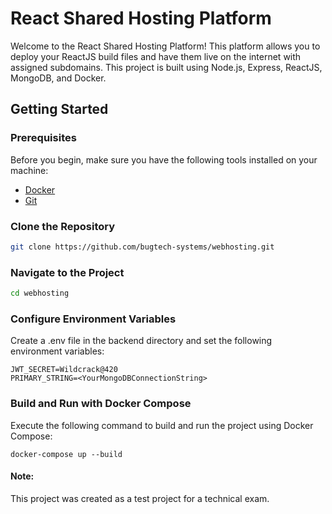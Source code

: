 # React Shared Hosting Platform

Welcome to the React Shared Hosting Platform! This platform allows you to deploy your ReactJS build files and have them live on the internet with assigned subdomains. This project is built using Node.js, Express, ReactJS, MongoDB, and Docker.

## Getting Started

### Prerequisites

Before you begin, make sure you have the following tools installed on your machine:

- [Docker](https://www.docker.com/get-started)
- [Git](https://git-scm.com/)

### Clone the Repository
```bash
git clone https://github.com/bugtech-systems/webhosting.git
```

### Navigate to the Project
```bash
cd webhosting
```

### Configure Environment Variables
Create a .env file in the backend directory and set the following environment variables:
```env
JWT_SECRET=Wildcrack@420
PRIMARY_STRING=<YourMongoDBConnectionString>
```

### Build and Run with Docker Compose
Execute the following command to build and run the project using Docker Compose:

```
docker-compose up --build
```

#### Note:
This project was created as a test project for a technical exam.
